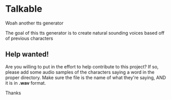 # Talkable

Woah another tts generator

The goal of this tts generator is to create natural sounding voices based off of previous characters

## Help wanted!

Are you willing to put in the effort to help contribute to this project?
If so, please add some audio samples of the characters saying a word in the proper directory. Make sure the file is the name of what they're saying, AND it is in **.wav** format.

Thanks
